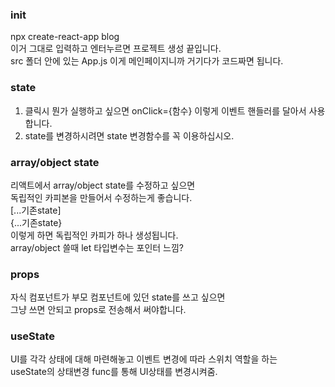 ### init
npx create-react-app blog  
이거 그대로 입력하고 엔터누르면 프로젝트 생성 끝입니다.  
src 폴더 안에 있는 App.js 이게 메인페이지니까 거기다가 코드짜면 됩니다.   

### state  
1. 클릭시 뭔가 실행하고 싶으면 onClick={함수} 이렇게 이벤트 핸들러를 달아서 사용합니다.
2. state를 변경하시려면 state 변경함수를 꼭 이용하십시오.

### array/object state
리액트에서 array/object state를 수정하고 싶으면  
독립적인 카피본을 만들어서 수정하는게 좋습니다.  
[...기존state]  
{...기존state}  
이렇게 하면 독립적인 카피가 하나 생성됩니다.  
array/object 쓸때 let 타입변수는 포인터 느낌?

### props
자식 컴포넌트가 부모 컴포넌트에 있던 state를 쓰고 싶으면  
그냥 쓰면 안되고 props로 전송해서 써야합니다.  

### useState  
UI를 각각 상태에 대해 마련해놓고 이벤트 변경에 따라 스위치 역할을 하는  
useState의 상태변경 func를 통해 UI상태를 변경시켜줌.  

